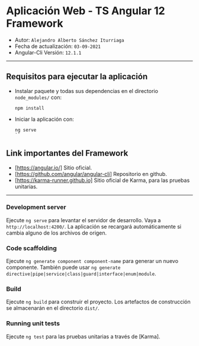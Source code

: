 # Aplicación Web - TS Angular 12 Framework

* Autor: `Alejandro Alberto Sánchez Iturriaga`
* Fecha de actualización: `03-09-2021`
* Angular-Cli Versión: `12.1.1`

---

## Requisitos para ejecutar la aplicación

* Instalar paquete y todas sus dependencias en el directorio `node_modules/` con:
    ```text
	npm install
	```
* Iniciar la aplicación con:
    ```text
	ng serve
	``

## Link importantes del Framework

* [https://angular.io/]  Sitio oficial.
* [https://github.com/angular/angular-cli]  Repositorio en github.
* [https://karma-runner.github.io]  Sitio oficial de Karma, para las pruebas unitarias.

---

### Development server

Ejecute `ng serve` para levantar el servidor de desarrollo. Vaya a `http://localhost:4200/`. La aplicación se recargará automáticamente si cambia alguno de los archivos de origen.

### Code scaffolding

Ejecute `ng generate component component-name` para generar un nuevo componente. También puede usar `ng generate directive|pipe|service|class|guard|interface|enum|module`.

### Build

Ejecute `ng build` para construir el proyecto. Los artefactos de construcción se almacenarán en el directorio `dist/`.

### Running unit tests

Ejecute `ng test` para las pruebas unitarias a través de [Karma].